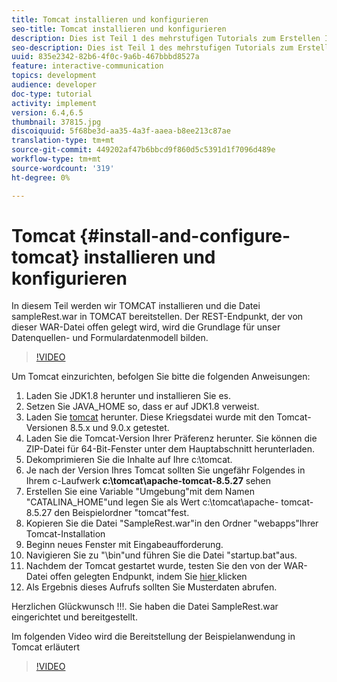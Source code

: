 ```yaml
---
title: Tomcat installieren und konfigurieren
seo-title: Tomcat installieren und konfigurieren
description: Dies ist Teil 1 des mehrstufigen Tutorials zum Erstellen Ihres ersten interaktiven Kommunikations-Dokuments. In diesem Teil werden wir TOMCAT installieren und die sampleRest.war-Datei in TOMCAT bereitstellen. Der REST-Endpunkt, der von dieser WAR-Datei offen gelegt wird, wird die Grundlage für unser Datenquellen- und Formulardatenmodell bilden.
seo-description: Dies ist Teil 1 des mehrstufigen Tutorials zum Erstellen Ihres ersten interaktiven Kommunikations-Dokuments. In diesem Teil werden wir TOMCAT installieren und die sampleRest.war-Datei in TOMCAT bereitstellen. Der REST-Endpunkt, der von dieser WAR-Datei offen gelegt wird, wird die Grundlage für unser Datenquellen- und Formulardatenmodell bilden.
uuid: 835e2342-82b6-4f0c-9a6b-467bbbd8527a
feature: interactive-communication
topics: development
audience: developer
doc-type: tutorial
activity: implement
version: 6.4,6.5
thumbnail: 37815.jpg
discoiquuid: 5f68be3d-aa35-4a3f-aaea-b8ee213c87ae
translation-type: tm+mt
source-git-commit: 449202af47b6bbcd9f860d5c5391d1f7096d489e
workflow-type: tm+mt
source-wordcount: '319'
ht-degree: 0%

---
```



# Tomcat {#install-and-configure-tomcat} installieren und konfigurieren

In diesem Teil werden wir TOMCAT installieren und die Datei sampleRest.war in TOMCAT bereitstellen. Der REST-Endpunkt, der von dieser WAR-Datei offen gelegt wird, wird die Grundlage für unser Datenquellen- und Formulardatenmodell bilden.

>[!VIDEO](https://video.tv.adobe.com/v/37815/?quality=9&learn=on)

Um Tomcat einzurichten, befolgen Sie bitte die folgenden Anweisungen:

1. Laden Sie JDK1.8 herunter und installieren Sie es.
2. Setzen Sie JAVA_HOME so, dass er auf JDK1.8 verweist.
3. Laden Sie [tomcat](https://tomcat.apache.org/) herunter. Diese Kriegsdatei wurde mit den Tomcat-Versionen 8.5.x und 9.0.x getestet.
4. Laden Sie die Tomcat-Version Ihrer Präferenz herunter. Sie können die ZIP-Datei für 64-Bit-Fenster unter dem Hauptabschnitt herunterladen.
5. Dekomprimieren Sie die Inhalte auf Ihre c:\tomcat.
6. Je nach der Version Ihres Tomcat sollten Sie ungefähr Folgendes in Ihrem c-Laufwerk **c:\tomcat\apache-tomcat-8.5.27** sehen
7. Erstellen Sie eine Variable &quot;Umgebung&quot;mit dem Namen &quot;CATALINA_HOME&quot;und legen Sie als Wert c:\tomcat\apache- tomcat-8.5.27 den Beispielordner &quot;tomcat&quot;fest.
8. Kopieren Sie die Datei &quot;SampleRest.war&quot;in den Ordner &quot;webapps&quot;Ihrer Tomcat-Installation
9. Beginn neues Fenster mit Eingabeaufforderung.
10. Navigieren Sie zu &quot;\bin&quot;und führen Sie die Datei &quot;startup.bat&quot;aus.
11. Nachdem der Tomcat gestartet wurde, testen Sie den von der WAR-Datei offen gelegten Endpunkt, indem Sie [hier ](http://localhost:8080/SampleRest/webapi/getStatement/9586) klicken
12. Als Ergebnis dieses Aufrufs sollten Sie Musterdaten abrufen.

Herzlichen Glückwunsch !!!. Sie haben die Datei SampleRest.war eingerichtet und bereitgestellt.

Im folgenden Video wird die Bereitstellung der Beispielanwendung in Tomcat erläutert
>[!VIDEO](https://video.tv.adobe.com/v/37815)